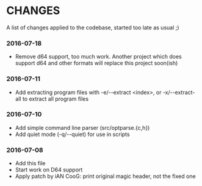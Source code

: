 # CHANGES

A list of changes applied to the codebase, started too late as usual ;)

### 2016-07-18

* Remove d64 support, too much work. Another project which does support d64
  and other formats will replace this project soon(ish)

### 2016-07-11

* Add extracting program files with -e/--extract \<index\>, or -x/--extract-all
  to extract all program files


### 2016-07-10

* Add simple command line parser (src/optparse.{c,h})
* Add quiet mode (-q/--quiet) for use in scripts


### 2016-07-08

* Add this file
* Start work on D64 support
* Apply patch by iAN CooG: print original magic header, not the fixed one

